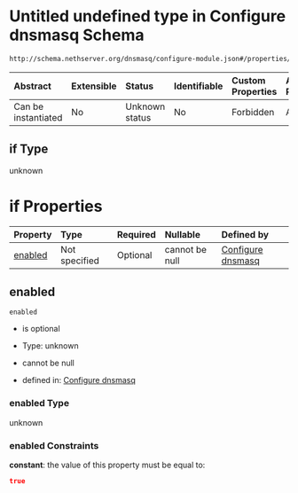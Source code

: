 # Untitled undefined type in Configure dnsmasq Schema

```txt
http://schema.nethserver.org/dnsmasq/configure-module.json#/properties/dhcp-server/if
```



| Abstract            | Extensible | Status         | Identifiable | Custom Properties | Additional Properties | Access Restrictions | Defined In                                                                      |
| :------------------ | :--------- | :------------- | :----------- | :---------------- | :-------------------- | :------------------ | :------------------------------------------------------------------------------ |
| Can be instantiated | No         | Unknown status | No           | Forbidden         | Allowed               | none                | [configure-module.json\*](dnsmasq/configure-module.json "open original schema") |

## if Type

unknown

# if Properties

| Property            | Type          | Required | Nullable       | Defined by                                                                                                                                                                                       |
| :------------------ | :------------ | :------- | :------------- | :----------------------------------------------------------------------------------------------------------------------------------------------------------------------------------------------- |
| [enabled](#enabled) | Not specified | Optional | cannot be null | [Configure dnsmasq](configure-module-properties-dhcp-server-if-properties-enabled.md "http://schema.nethserver.org/dnsmasq/configure-module.json#/properties/dhcp-server/if/properties/enabled") |

## enabled



`enabled`

* is optional

* Type: unknown

* cannot be null

* defined in: [Configure dnsmasq](configure-module-properties-dhcp-server-if-properties-enabled.md "http://schema.nethserver.org/dnsmasq/configure-module.json#/properties/dhcp-server/if/properties/enabled")

### enabled Type

unknown

### enabled Constraints

**constant**: the value of this property must be equal to:

```json
true
```

